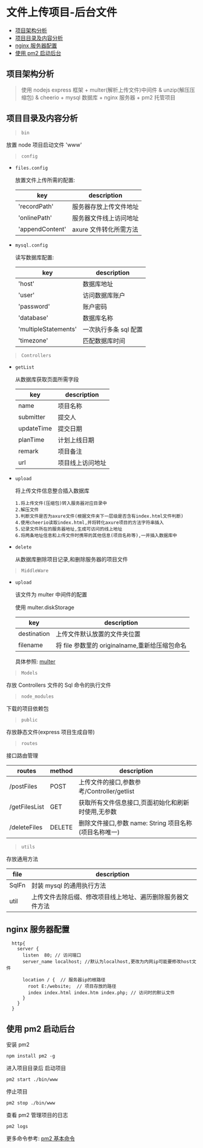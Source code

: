# 文件上传项目-后台文件

- [项目架构分析](#项目架构分析)
- [项目目录及内容分析](#项目目录及内容分析)
- [nginx 服务器配置](#nginx-服务器配置)
- [使用 pm2 启动后台](#使用-pm2-启动后台)

## 项目架构分析

> 使用 nodejs express 框架 + multer(解析上传文件)中间件 & unzip(解压压缩包) & cheerio + mysql 数据库 + nginx 服务器 + pm2 托管项目

## 项目目录及内容分析

> `bin`

放置 node 项目启动文件 'www'

> `config`

- `files.config`

  放置文件上传所需的配置:

  | key             | description            |
  | --------------- | ---------------------- |
  | 'recordPath'    | 服务器存放上传文件地址 |
  | 'onlinePath'    | 服务器文件线上访问地址 |
  | 'appendContent' | axure 文件转化所需方法 |

- `mysql.config`

  读写数据库配置:

  | key                  | description           |
  | -------------------- | --------------------- |
  | 'host'               | 数据库地址            |
  | 'user'               | 访问数据库账户        |
  | 'password'           | 账户密码              |
  | 'database'           | 数据库名称            |
  | 'multipleStatements' | 一次执行多条 sql 配置 |
  | 'timezone'           | 匹配数据库时间        |

> `Controllers`

- `getList`

  从数据库获取页面所需字段

  | key        | description      |
  | ---------- | ---------------- |
  | name       | 项目名称         |
  | submitter  | 提交人           |
  | updateTime | 提交日期         |
  | planTime   | 计划上线日期     |
  | remark     | 项目备注         |
  | url        | 项目线上访问地址 |

- `upload`

  将上传文件信息整合插入数据库

  ```
  1.将上传文件(压缩包)转入服务器对应目录中
  2.解压文件
  3.判断文件是否为axure文件(根据文件夹下一层级是否含有index.html文件判断)
  4.使用cheerio读取index.html,并将转化axure项目的方法字符串插入
  5.记录文件所在的服务器地址,生成可访问的线上地址
  6.将两条地址信息和上传文件时携带的其他信息(项目名称等),一并插入数据库中
  ```

- `delete`

  从数据库删除项目记录,和删除服务器的项目文件

> `MiddleWare`

- `upload`

  该文件为 multer 中间件的配置

  使用 multer.diskStorage

  | key         | description                                    |
  | ----------- | ---------------------------------------------- |
  | destination | 上传文件默认放置的文件夹位置                   |
  | filename    | 将 file 参数里的 originalname,重新给压缩包命名 |

  具体参照: [multer](https://github.com/expressjs/multer/blob/master/doc/README-zh-cn.md)

> `Models`

存放 Controllers 文件的 Sql 命令的执行文件

> `node_modules`

下载的项目依赖包

> `public`

存放静态文件(express 项目生成自带)

> `routes`

接口路由管理

| routes        | method | description                                           |
| ------------- | ------ | ----------------------------------------------------- |
| /postFiles    | POST   | 上传文件的接口,参数参考/Controller/getlist            |
| /getFilesList | GET    | 获取所有文件信息接口,页面初始化和刷新时使用,无参数    |
| /deleteFiles  | DELETE | 删除文件接口,参数 name: String 项目名称(项目名称唯一) |

> `utils`

存放通用方法

| file  | description                                                |
| ----- | ---------------------------------------------------------- |
| SqlFn | 封装 mysql 的通用执行方法                                  |
| util  | 上传文件去除后缀、修改项目线上地址、遍历删除服务器文件方法 |

## nginx 服务器配置

```nginx
  http{
    server {
      listen  80; // 访问端口
      server_name localhost; //默认为localhost,更改为内网ip可能要修改host文件

      location / {  // 服务器ip的根路径
        root E:/website;  // 项目存放的路径
        index index.html index.htm index.php; // 访问时的默认文件
      }
    }
  }
```

## 使用 pm2 启动后台

安装 pm2

`npm install pm2 -g`

进入项目目录后 启动项目

`pm2 start ./bin/www`

停止项目

`pm2 stop ./bin/www`

查看 pm2 管理项目的日志

`pm2 logs`

更多命令参考: [pm2 基本命令](https://blog.csdn.net/chengxuyuanyonghu/article/details/74910875)
